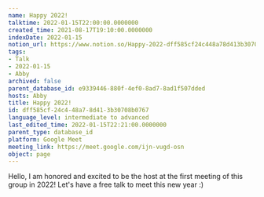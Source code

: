 ```yaml
---
name: Happy 2022!
talktime: 2022-01-15T22:00:00.0000000
created_time: 2021-08-17T19:10:00.0000000
indexDate: 2022-01-15
notion_url: https://www.notion.so/Happy-2022-dff585cf24c448a78d413b30708b0767
tags:
- Talk
- 2022-01-15
- Abby
archived: false
parent_database_id: e9339446-880f-4ef0-8ad7-8ad1f507dded
hosts: Abby
title: Happy 2022!
id: dff585cf-24c4-48a7-8d41-3b30708b0767
language_level: intermediate to advanced
last_edited_time: 2022-01-15T22:21:00.0000000
parent_type: database_id
platform: Google Meet
meeting_link: https://meet.google.com/ijn-vugd-osn
object: page
---
```


Hello, I am honored and excited to be the host at the first meeting of this group in 2022! Let's have a free talk to meet this new year :)





